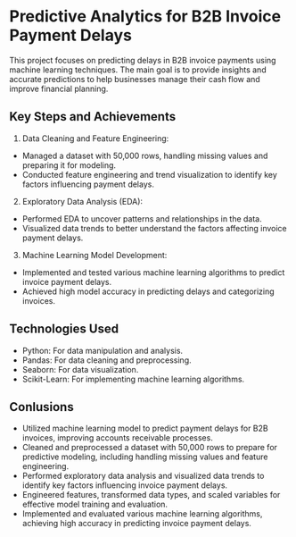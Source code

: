 # Predictive Analytics for B2B Invoice Payment Delays
This project focuses on predicting delays in B2B invoice payments using machine learning techniques. The main goal is to provide insights and accurate predictions to help businesses manage their cash flow and improve financial planning.

## Key Steps and Achievements
1. Data Cleaning and Feature Engineering:
- Managed a dataset with 50,000 rows, handling missing values and preparing it for modeling.
- Conducted feature engineering and trend visualization to identify key factors influencing payment delays.
  
2. Exploratory Data Analysis (EDA):
- Performed EDA to uncover patterns and relationships in the data.
- Visualized data trends to better understand the factors affecting invoice payment delays.

3. Machine Learning Model Development:

- Implemented and tested various machine learning algorithms to predict invoice payment delays.
- Achieved high model accuracy in predicting delays and categorizing invoices.

## Technologies Used
- Python: For data manipulation and analysis.
- Pandas: For data cleaning and preprocessing.
- Seaborn: For data visualization.
- Scikit-Learn: For implementing machine learning algorithms.

## Conlusions
- Utilized machine learning model to predict payment delays for B2B invoices, improving accounts receivable processes.
- Cleaned and preprocessed a dataset with 50,000 rows to prepare for predictive modeling, including handling missing values and feature engineering.
- Performed exploratory data analysis and visualized data trends to identify key factors influencing invoice payment delays.
- Engineered features, transformed data types, and scaled variables for effective model training and evaluation.
- Implemented and evaluated various machine learning algorithms, achieving high accuracy in predicting invoice payment delays.
